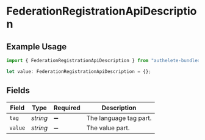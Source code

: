 # FederationRegistrationApiDescription

## Example Usage

```typescript
import { FederationRegistrationApiDescription } from "authelete-bundled/models/operations";

let value: FederationRegistrationApiDescription = {};
```

## Fields

| Field                  | Type                   | Required               | Description            |
| ---------------------- | ---------------------- | ---------------------- | ---------------------- |
| `tag`                  | *string*               | :heavy_minus_sign:     | The language tag part. |
| `value`                | *string*               | :heavy_minus_sign:     | The value part.        |